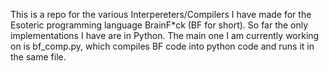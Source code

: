 This is a repo for the various Interpereters/Compilers I have made for the Esoteric programming language BrainF*ck (BF for short).
So far the only implementations I have are in Python.
The main one I am currently working on is bf_comp.py, which compiles BF code into python code and runs it in the same file.
